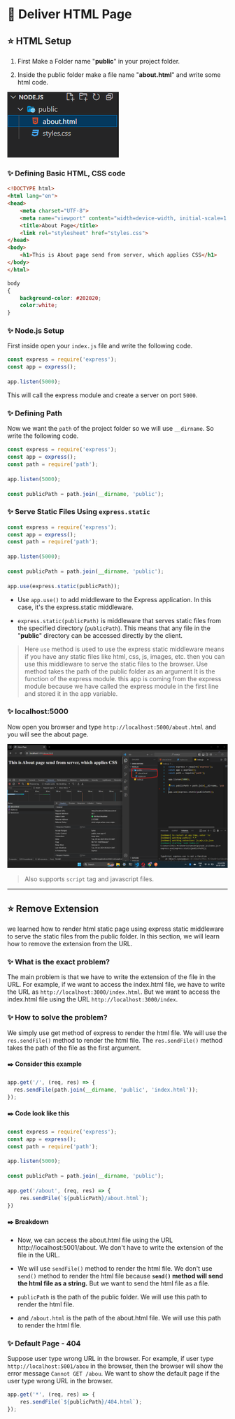 # 💫 Deliver HTML Page

## ⭐ HTML Setup

1. First Make a Folder name "**public**" in your project folder.

2. Inside the public folder make a file name "**about.html**" and write some html code.

![demo](/assets/demo13.png)

### ✨ Defining Basic HTML, CSS code 

```html
<!DOCTYPE html>
<html lang="en">
<head>
    <meta charset="UTF-8">
    <meta name="viewport" content="width=device-width, initial-scale=1.0">
    <title>About Page</title>
    <link rel="stylesheet" href="styles.css">
</head>
<body>
    <h1>This is About page send from server, which applies CSS</h1>
</body>
</html>
```

```css
body 
{
    background-color: #202020;
    color:white;
}
```
### ✨ Node.js Setup

First inside open your `index.js` file and write the following code.

```js
const express = require('express');
const app = express();

app.listen(5000);
```

This will call the express module and create a server on port `5000`.

### ✨ Defining Path

Now we want the `path` of the project folder so we will use `__dirname`. So write the following code.

```js
const express = require('express');
const app = express();
const path = require('path');

app.listen(5000);

const publicPath = path.join(__dirname, 'public');
```

### ✨ Serve Static Files Using `express.static`

```js
const express = require('express');
const app = express();
const path = require('path');

app.listen(5000);

const publicPath = path.join(__dirname, 'public');

app.use(express.static(publicPath));
```

* Use `app.use()` to add middleware to the Express application. In this case, it's the express.static middleware.

* `express.static(publicPath)` is middleware that serves static files from the specified directory (`publicPath`). This means that any file in the "**public**" directory can be accessed directly by the client.

> Here `use` method is used to use the express static middleware means if you have any static files like html, css, js, images, etc. then you can use this middleware to serve the static files to the browser. Use method takes the path of the public folder as an argument It is the function of the express module. this app is coming from the express module because we have called the express module in the first line and stored it in the app variable.

### ✨ localhost:5000

Now open you browser and type `http://localhost:5000/about.html` and you will see the about page.

![demo](/assets/demo15.png)

> Also supports `script` tag and javascript files.

---

## ⭐ Remove Extension

we learned how to render html static page using express static middleware to serve the static files from the public folder. In this section, we will learn how to remove the extension from the URL.

### ✨ What is the exact problem?

The main problem is that we have to write the extension of the file in the URL. For example, if we want to access the index.html file, we have to write the URL as `http://localhost:3000/index.html`. But we want to access the index.html file using the URL `http://localhost:3000/index`.

### ✨ How to solve the problem?

We simply use get method of express to render the html file. We will use the `res.sendFile()` method to render the html file. The `res.sendFile()` method takes the path of the file as the first argument.

#### ✒️ Consider this example

```js
app.get('/', (req, res) => {
  res.sendFile(path.join(__dirname, 'public', 'index.html'));
});
```

#### ✒️ Code look like this 

```js
const express = require('express');
const app = express();
const path = require('path');

app.listen(5000);

const publicPath = path.join(__dirname, 'public');

app.get('/about', (req, res) => {
    res.sendFile(`${publicPath}/about.html`);
})
```

#### ✒️ Breakdown

* Now, we can access the about.html file using the URL http://localhost:5001/about. We don't have to write the extension of the file in the URL.

* We will use `sendFile()` method to render the html file. We don't use `send()` method to render the html file because **`send()` method will send the html file as a string.** But we want to send the html file as a file.

* `publicPath` is the path of the public folder. We will use this path to render the html file.

* and `/about.html` is the path of the about.html file. We will use this path to render the html file.

### ✨ Default Page - 404

Suppose user type wrong URL in the browser. For example, if user type `http://localhost:5001/abou` in the browser, then the browser will show the error message `Cannot GET /abou`. We want to show the default page if the user type wrong URL in the browser.

```js
app.get('*', (req, res) => {
    res.sendFile(`${publicPath}/404.html`);
});
```